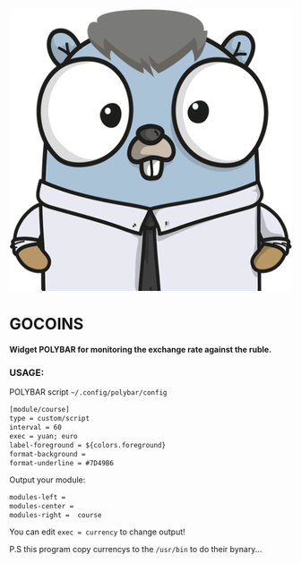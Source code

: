 ![gocoins](logo.png)

# GOCOINS

#### Widget POLYBAR for monitoring the exchange rate against the ruble.

### USAGE:

POLYBAR script `~/.config/polybar/config`

```text
[module/course]
type = custom/script
interval = 60
exec = yuan; euro
label-foreground = ${colors.foreground}
format-background = 
format-underline = #7D49B6
```

Output your module:

```text
modules-left =   
modules-center = 
modules-right =  course
```



You can edit `exec = currency` to change output!



P.S this program copy currencys to the `/usr/bin` to do their bynary...



